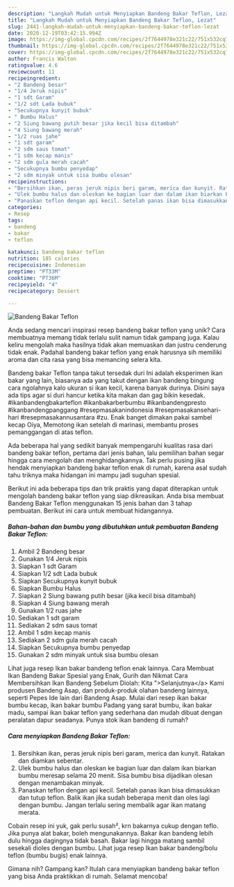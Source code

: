 ```yaml
---
description: "Langkah Mudah untuk Menyiapkan Bandeng Bakar Teflon, Lezat"
title: "Langkah Mudah untuk Menyiapkan Bandeng Bakar Teflon, Lezat"
slug: 2441-langkah-mudah-untuk-menyiapkan-bandeng-bakar-teflon-lezat
date: 2020-12-19T03:42:15.994Z
image: https://img-global.cpcdn.com/recipes/2f7644978e321c22/751x532cq70/bandeng-bakar-teflon-foto-resep-utama.jpg
thumbnail: https://img-global.cpcdn.com/recipes/2f7644978e321c22/751x532cq70/bandeng-bakar-teflon-foto-resep-utama.jpg
cover: https://img-global.cpcdn.com/recipes/2f7644978e321c22/751x532cq70/bandeng-bakar-teflon-foto-resep-utama.jpg
author: Francis Walton
ratingvalue: 4.6
reviewcount: 11
recipeingredient:
- "2 Bandeng besar"
- "1/4 Jeruk nipis"
- "1 sdt Garam"
- "1/2 sdt Lada bubuk"
- "Secukupnya kunyit bubuk"
- " Bumbu Halus"
- "2 Siung bawang putih besar jika kecil bisa ditambah"
- "4 Siung bawang merah"
- "1/2 ruas jahe"
- "1 sdt garam"
- "2 sdm saus tomat"
- "1 sdm kecap manis"
- "2 sdm gula merah cacah"
- "Secukupnya bumbu penyedap"
- "2 sdm minyak untuk sisa bumbu olesan"
recipeinstructions:
- "Bersihkan ikan, peras jeruk nipis beri garam, merica dan kunyit. Ratakan dan diamkan sebentar."
- "Ulek bumbu halus dan oleskan ke bagian luar dan dalam ikan biarkan bumbu meresap selama 20 menit. Sisa bumbu bisa dijadikan olesan dengan menambakan minyak."
- "Panaskan teflon dengan api kecil. Setelah panas ikan bisa dimasukkan dan tutup teflon. Balik ikan jika sudah beberapa menit dan oles lagi dengan bumbu. Jangan terlalu sering membalik agar ikan matang merata."
categories:
- Resep
tags:
- bandeng
- bakar
- teflon

katakunci: bandeng bakar teflon 
nutrition: 185 calories
recipecuisine: Indonesian
preptime: "PT33M"
cooktime: "PT36M"
recipeyield: "4"
recipecategory: Dessert

---
```



![Bandeng Bakar Teflon](https://img-global.cpcdn.com/recipes/2f7644978e321c22/751x532cq70/bandeng-bakar-teflon-foto-resep-utama.jpg)

Anda sedang mencari inspirasi resep bandeng bakar teflon yang unik? Cara membuatnya memang tidak terlalu sulit namun tidak gampang juga. Kalau keliru mengolah maka hasilnya tidak akan memuaskan dan justru cenderung tidak enak. Padahal bandeng bakar teflon yang enak harusnya sih memiliki aroma dan cita rasa yang bisa memancing selera kita.

Bandeng bakar Teflon tanpa takut tersedak duri Ini adalah eksperimen ikan bakar yang lain, biasanya ada yang takut dengan ikan bandeng bingung cara ngolahnya kalo ukuran si ikan kecil, karena banyak durinya. Disini saya ada tips agar si duri hancur ketika kita makan dan gag bikin kesedak. #ikanbandengbakarteflon #ikanbakarberbumbu #ikanbandengpresto #ikanbandengpanggang #resepmasakanindonesia #resepmasakansehari-hari #resepmasakannusantara #zu. Enak banget dimakan pakai sambel kecap Oiya, Memotong ikan setelah di marinasi, membantu proses pemanggangan di atas teflon.

Ada beberapa hal yang sedikit banyak mempengaruhi kualitas rasa dari bandeng bakar teflon, pertama dari jenis bahan, lalu pemilihan bahan segar hingga cara mengolah dan menghidangkannya. Tak perlu pusing jika hendak menyiapkan bandeng bakar teflon enak di rumah, karena asal sudah tahu triknya maka hidangan ini mampu jadi suguhan spesial.


Berikut ini ada beberapa tips dan trik praktis yang dapat diterapkan untuk mengolah bandeng bakar teflon yang siap dikreasikan. Anda bisa membuat Bandeng Bakar Teflon menggunakan 15 jenis bahan dan 3 tahap pembuatan. Berikut ini cara untuk membuat hidangannya.

<!--inarticleads1-->

##### Bahan-bahan dan bumbu yang dibutuhkan untuk pembuatan Bandeng Bakar Teflon:

1. Ambil 2 Bandeng besar
1. Gunakan 1/4 Jeruk nipis
1. Siapkan 1 sdt Garam
1. Siapkan 1/2 sdt Lada bubuk
1. Siapkan Secukupnya kunyit bubuk
1. Siapkan  Bumbu Halus
1. Siapkan 2 Siung bawang putih besar (jika kecil bisa ditambah)
1. Siapkan 4 Siung bawang merah
1. Gunakan 1/2 ruas jahe
1. Sediakan 1 sdt garam
1. Sediakan 2 sdm saus tomat
1. Ambil 1 sdm kecap manis
1. Sediakan 2 sdm gula merah cacah
1. Siapkan Secukupnya bumbu penyedap
1. Gunakan 2 sdm minyak untuk sisa bumbu olesan


Lihat juga resep Ikan bakar bandeng teflon enak lainnya. Cara Membuat Ikan Bandeng Bakar Spesial yang Enak, Gurih dan Nikmat Cara Membersihkan Ikan Bandeng Sebelum Diolah: Kita &#34;&gt;Selanjutnya&lt;/a&gt; Kami produsen Bandeng Asap, dan produk-produk olahan bandeng lainnya, seperti Pepes Ide lain dari Bandeng Asap. Mulai dari resep ikan bakar bumbu kecap, ikan bakar bumbu Padang yang sarat bumbu, ikan bakar madu, sampai ikan bakar teflon yang sederhana dan mudah dibuat dengan peralatan dapur seadanya. Punya stok ikan bandeng di rumah? 

<!--inarticleads2-->

##### Cara menyiapkan Bandeng Bakar Teflon:

1. Bersihkan ikan, peras jeruk nipis beri garam, merica dan kunyit. Ratakan dan diamkan sebentar.
1. Ulek bumbu halus dan oleskan ke bagian luar dan dalam ikan biarkan bumbu meresap selama 20 menit. Sisa bumbu bisa dijadikan olesan dengan menambakan minyak.
1. Panaskan teflon dengan api kecil. Setelah panas ikan bisa dimasukkan dan tutup teflon. Balik ikan jika sudah beberapa menit dan oles lagi dengan bumbu. Jangan terlalu sering membalik agar ikan matang merata.


Cobain resep ini yuk, gak perlu susah², krn bakarnya cukup dengan teflo. Jika punya alat bakar, boleh mengunakannya. Bakar ikan bandeng lebih dulu hingga dagingnya tidak basah. Bakar lagi hingga matang sambil sesekali dioles dengan bumbu. Lihat juga resep Ikan bakar bandeng/bolu teflon (bumbu bugis) enak lainnya. 

Gimana nih? Gampang kan? Itulah cara menyiapkan bandeng bakar teflon yang bisa Anda praktikkan di rumah. Selamat mencoba!
